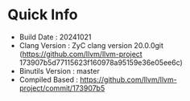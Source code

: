 # Quick Info
* Build Date : 20241021
* Clang Version : ZyC clang version 20.0.0git (https://github.com/llvm/llvm-project 173907b5d77115623f160978a95159e36e05ee6c)
* Binutils Version : master
* Compiled Based : https://github.com/llvm/llvm-project/commit/173907b5

